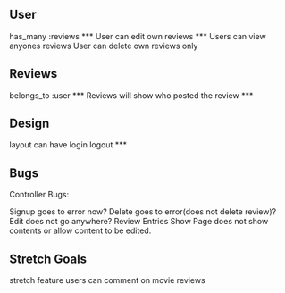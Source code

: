 User
---
has_many :reviews ***
User can edit own reviews ***
Users can view anyones reviews
User can delete own reviews only

Reviews
---
belongs_to :user ***
Reviews will show who posted the review ***


Design
---
layout can have login logout ***





Bugs
---
Controller Bugs:

Signup goes to error now?
Delete goes to error(does not delete review)?
Edit does not go anywhere?
Review Entries Show Page does not show contents or allow content to be edited.




Stretch Goals
---
stretch feature users can comment on movie reviews
